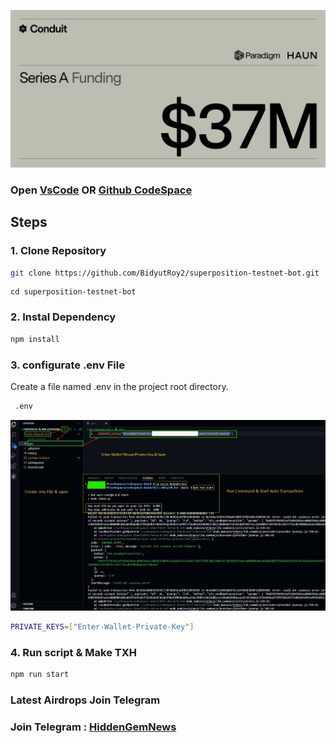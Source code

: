<p align="center">
<img src='fundraise.jpg' width='900'>
</p>


### Open [VsCode](https://code.visualstudio.com/download) OR [Github CodeSpace](https://github.com/codespaces)

## Steps

### 1. Clone Repository

```bash
git clone https://github.com/BidyutRoy2/superposition-testnet-bot.git
```

```
cd superposition-testnet-bot
```

### 2. Instal Dependency

```bash
npm install
```

### 3. configurate .env File

Create a file named .env in the project root directory.

```bash
 .env
```

<p align="center">
<img src='create-env.jpg' width='900'>
</p>


```bash
PRIVATE_KEYS=["Enter-Wallet-Private-Key"]
```

### 4. Run script & Make TXH

```bash
npm run start
```


### Latest Airdrops Join Telegram

### Join Telegram : [HiddenGemNews](https://t.me/hiddengemnews)
